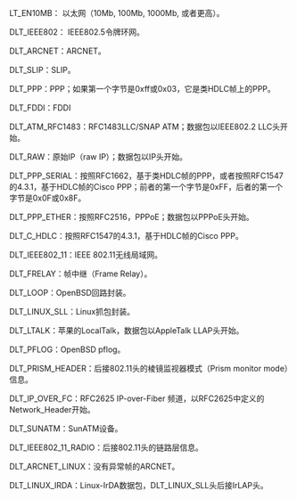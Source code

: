 LT_EN10MB： 以太网（10Mb, 100Mb, 1000Mb, 或者更高）。

DLT_IEEE802： IEEE802.5令牌环网。

DLT_ARCNET：ARCNET。

DLT_SLIP：SLIP。

DLT_PPP：PPP；如果第一个字节是0xff或0x03，它是类HDLC帧上的PPP。

DLT_FDDI：FDDI

DLT_ATM_RFC1483：RFC1483LLC/SNAP ATM；数据包以IEEE802.2 LLC头开始。

DLT_RAW：原始IP（raw IP）；数据包以IP头开始。

DLT_PPP_SERIAL：按照RFC1662，基于类HDLC帧的PPP，或者按照RFC1547的4.3.1，基于HDLC帧的Cisco PPP；前者的第一个字节是0xFF，后者的第一个字节是0x0F或0x8F。

DLT_PPP_ETHER：按照RFC2516，PPPoE；数据包以PPPoE头开始。

DLT_C_HDLC：按照RFC1547的4.3.1，基于HDLC帧的Cisco PPP。

DLT_IEEE802_11：IEEE 802.11无线局域网。

DLT_FRELAY：帧中继（Frame Relay）。

DLT_LOOP：OpenBSD回路封装。

DLT_LINUX_SLL：Linux抓包封装。

DLT_LTALK：苹果的LocalTalk，数据包以AppleTalk LLAP头开始。

DLT_PFLOG：OpenBSD pflog。

DLT_PRISM_HEADER：后接802.11头的棱镜监视器模式（Prism monitor mode）信息。

DLT_IP_OVER_FC：RFC2625 IP-over-Fiber 频道，以RFC2625中定义的Network_Header开始。

DLT_SUNATM：SunATM设备。

DLT_IEEE802_11_RADIO：后接802.11头的链路层信息。

DLT_ARCNET_LINUX：没有异常帧的ARCNET。

DLT_LINUX_IRDA：Linux-IrDA数据包，DLT_LINUX_SLL头后接IrLAP头。

